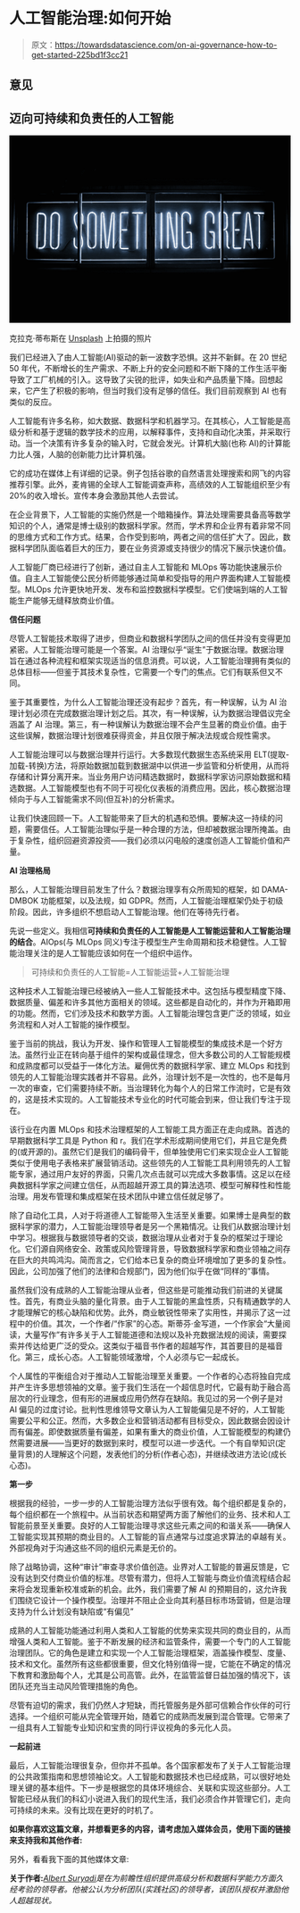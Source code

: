 # 人工智能治理:如何开始

> 原文：<https://towardsdatascience.com/on-ai-governance-how-to-get-started-225bd1f3cc21>

## 意见

## 迈向可持续和负责任的人工智能

![](img/5dd0e68d64482ef8c4625b2d27a1a09e.png)

克拉克·蒂布斯在 [Unsplash](https://unsplash.com?utm_source=medium&utm_medium=referral) 上拍摄的照片

我们已经进入了由人工智能(AI)驱动的新一波数字恐惧。这并不新鲜。在 20 世纪 50 年代，不断增长的生产需求、不断上升的安全问题和不断下降的工作生活平衡导致了工厂机械的引入。这导致了尖锐的批评，如失业和产品质量下降。回想起来，它产生了积极的影响，但当时我们没有足够的信任。我们目前观察到 AI 也有类似的反应。

人工智能有许多名称，如大数据、数据科学和机器学习。在其核心，人工智能是高级分析和基于逻辑的数学技术的应用，以解释事件，支持和自动化决策，并采取行动。当一个决策有许多复杂的输入时，它就会发光。计算机大脑(也称 AI)的计算能力比人强，人脑的创新能力比计算机强。

它的成功在媒体上有详细的记录。例子包括谷歌的自然语言处理搜索和网飞的内容推荐引擎。此外，麦肯锡的全球人工智能调查声称，高绩效的人工智能组织至少有 20%的收入增长。宣传本身会激励其他人去尝试。

在企业背景下，人工智能的实施仍然是一个暗箱操作。算法处理需要具备高等数学知识的个人，通常是博士级别的数据科学家。然而，学术界和企业界有着非常不同的思维方式和工作方式。结果，合作受到影响，两者之间的信任扩大了。因此，数据科学团队面临着巨大的压力，要在业务资源或支持很少的情况下展示快速价值。

人工智能厂商已经进行了创新，通过自主人工智能和 MLOps 等功能快速展示价值。自主人工智能使公民分析师能够通过简单和受指导的用户界面构建人工智能模型。MLOps 允许更快地开发、发布和监控数据科学模型。它们使端到端的人工智能生产能够无缝释放商业价值。

**信任问题**

尽管人工智能技术取得了进步，但商业和数据科学团队之间的信任并没有变得更加紧密。人工智能治理可能是一个答案。AI 治理似乎“诞生”于数据治理。数据治理旨在通过各种流程和框架实现适当的信息消费。可以说，人工智能治理拥有类似的总体目标——但鉴于其技术复杂性，它需要一个专门的焦点。它们有联系但又不同。

鉴于其重要性，为什么人工智能治理还没有起步？首先，有一种误解，认为 AI 治理计划必须在完成数据治理计划之后。其次，有一种误解，认为数据治理倡议完全涵盖了 AI 治理。第三，有一种误解认为数据治理不会产生显著的商业价值。由于这些误解，数据治理计划很难获得资金，并且仅限于解决法规或合规性需求。

人工智能治理可以与数据治理并行运行。大多数现代数据生态系统采用 ELT(提取-加载-转换)方法，将原始数据加载到数据湖中以供进一步监管和分析使用，从而将存储和计算分离开来。当业务用户访问精选数据时，数据科学家访问原始数据和精选数据。人工智能模型也有不同于可视化仪表板的消费应用。因此，核心数据治理倾向于与人工智能需求不同(但互补)的分析需求。

让我们快速回顾一下。人工智能带来了巨大的机遇和恐惧。要解决这一持续的问题，需要信任。人工智能治理似乎是一种合理的方法，但却被数据治理所掩盖。由于复杂性，组织回避资源投资——我们必须以闪电般的速度创造人工智能价值和产量。

**AI 治理格局**

那么，人工智能治理目前发生了什么？数据治理享有众所周知的框架，如 DAMA-DMBOK 功能框架，以及法规，如 GDPR。然而，人工智能治理框架仍处于初级阶段。因此，许多组织不想启动人工智能治理。他们在等待先行者。

先说一些定义。我相信**可持续和负责任的人工智能是人工智能运营和人工智能治理的结合**。AIOps(与 MLOps 同义)专注于模型生产生命周期和技术稳健性。人工智能治理关注的是人工智能应该如何在一个组织中运作。

> 可持续和负责任的人工智能=人工智能运营+人工智能治理

这种技术人工智能治理已经被纳入一些人工智能技术中。这包括与模型精度下降、数据质量、偏差和许多其他方面相关的领域。这些都是自动化的，并作为开箱即用的功能。然而，它们涉及技术和数学方面。人工智能治理包含更广泛的领域，如业务流程和人对人工智能的操作模型。

鉴于当前的挑战，我认为开发、操作和管理人工智能模型的集成技术是一个好方法。虽然行业正在转向基于组件的架构或最佳理念，但大多数公司的人工智能规模和成熟度都可以受益于一体化方法。雇佣优秀的数据科学家、建立 MLOps 和找到领先的人工智能治理实践者并不容易。此外，治理计划不是一次性的，也不是每月一次的审查，它们需要持续不断。当治理转化为每个人的日常工作流时，它是有效的，这是技术实现的。人工智能技术专业化的时代可能会到来，但让我们专注于现在。

该行业在内置 MLOps 和技术治理框架的人工智能工具方面正在走向成熟。首选的早期数据科学工具是 Python 和 r。我们在学术形成期间使用它们，并且它是免费的(或开源的)。虽然它们是我们的编码骨干，但单独使用它们来实现企业人工智能类似于使用电子表格来扩展营销活动。这些领先的人工智能工具利用领先的人工智能专家，通过用户友好的界面，只需几次点击就可以完成大多数事情。这足以在经典数据科学家之间建立信任，从而超越开源工具的算法选项、模型可解释性和性能治理。用发布管理和集成框架在技术团队中建立信任就足够了。

除了自动化工具，人对于将道德人工智能带入生活至关重要。如果博士是典型的数据科学家的潜力，人工智能治理领导者是另一个黑箱情况。让我们从数据治理计划中学习。根据我与数据领导者的交谈，数据治理从业者对于复杂的框架过于理论化。它们源自网络安全、政策或风险管理背景，导致数据科学家和商业领袖之间存在巨大的共鸣鸿沟。简而言之，它们给本已复杂的商业环境增加了更多的复杂性。因此，公司加强了他们的法律和合规部门，因为他们似乎在做“同样的”事情。

虽然我们没有成熟的人工智能治理从业者，但这些是可能推动我们前进的关键属性。首先，有商业头脑的量化背景。由于人工智能的黑盒性质，只有精通数学的人才能理解它的核心缺陷和优势。此外，商业敏锐性带来了实用性，并揭示了这一过程中的价值。其次，一个作者/“作家”的心态。斯蒂芬·金写道，一个作家会“大量阅读，大量写作”有许多关于人工智能道德和法规以及补充数据法规的阅读，需要探索并传达给更广泛的受众。这类似于福音书作者的超越写作，其首要目的是福音化。第三，成长心态。人工智能领域激增，个人必须与它一起成长。

个人属性的平衡组合对于推动人工智能治理至关重要。一个作者的心态将独自完成并产生许多思想领袖的文章。鉴于我们生活在一个超信息时代，它最有助于融合高层次的行业理念，但有形的进展或应用仍然存在缺陷。我见过的另一个例子是对 AI 偏见的过度讨论。批判性思维领导文章认为人工智能偏见是不好的，人工智能需要公平和公正。然而，大多数企业和营销活动都有目标受众，因此数据会因设计而有偏差。即使数据质量有偏差，如果有重大的商业价值，人工智能模型的构建仍然需要进展——当更好的数据到来时，模型可以进一步迭代。一个有自举知识(定量背景)的人理解这个问题，发表他们的分析(作者心态)，并继续改进方法论(成长心态)。

**第一步**

根据我的经验，一步一步的人工智能治理方法似乎很有效。每个组织都是复杂的，每个组织都在一个旅程中。从当前状态和期望两方面了解他们的业务、技术和人工智能前景至关重要。良好的人工智能治理寻求这些元素之间的和谐关系——确保人工智能实现其预期的商业目的。人工智能的盲点通常与过度追求算法的卓越有关。外部视角对于沟通这些不同的组织元素是无价的。

除了战略协调，这种“审计”审查寻求价值创造。业界对人工智能的普遍反馈是，它没有达到交付商业价值的标准。尽管有潜力，但将人工智能与商业价值流程结合起来将会发现重新校准或新的机会。此外，我们需要了解 AI 的预期目的，这允许我们围绕它设计一个操作模型。治理并不阻止企业向其利基目标市场营销，但是治理支持为什么计划没有缺陷或“有偏见”

成熟的人工智能功能通过利用人类和人工智能的优势来实现共同的商业目的，从而增强人类和人工智能。鉴于不断发展的经济和监管条件，需要一个专门的人工智能治理团队。它的角色是建立和实现一个人工智能治理框架，涵盖操作模型、度量、技术和文化。虽然所有这些都很重要，但文化特别值得一提，它能在不确定的情况下教育和激励每个人，尤其是公司高管。此外，在监管监督日益加强的情况下，该团队还充当主动风险管理措施的角色。

尽管有迫切的需求，我们仍然人才短缺，而托管服务是外部可信赖合作伙伴的可行选择。一个组织可能从完全管理开始，随着它的成熟而发展到混合管理。它带来了一组具有人工智能专业知识和宝贵的同行评议视角的多元化人员。

**一起前进**

最后，人工智能治理很复杂，但你并不孤单。各个国家都发布了关于人工智能治理的公共政策指南和思想领袖论文。人工智能和数据技术也已经成熟，可以很好地处理关键的基本组件。下一步是根据您的具体环境综合、关联和实现这些部分。人工智能已经从我们的科幻小说进入我们的现代生活，我们必须合作并管理它们，走向可持续的未来。没有比现在更好的时机了。

**如果你喜欢这篇文章，并想看更多的内容，请考虑加入媒体会员，使用下面的链接来支持我和其他作者:**

[](https://albertsuryadi.medium.com/membership)  

另外，看看我下面的其他媒体文章:

[](/is-data-science-worth-it-or-overrated-1a2816ab500a)  [](/how-to-solve-data-science-problems-faster-14c962edaf27)  [](/how-to-build-production-grade-ai-a0eeff7b1fd2)  

**关于作者:**[*Albert Suryadi*](https://www.linkedin.com/in/albertsuryadi/)*是在为前瞻性组织提供高级分析和数据科学能力方面久经考验的领导者。他被公认为分析团队(实践社区)的领导者，该团队授权并激励他人超越现状。*